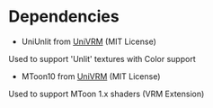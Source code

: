 # Dependencies

* UniUnlit from [UniVRM](https://github.com/vrm-c/UniVRM/tree/master/Assets/UniGLTF/UniUnlit) (MIT License)

Used to support 'Unlit' textures with Color support

* MToon10 from [UniVRM](https://github.com/vrm-c/UniVRM/tree/master/Assets/VRM10/MToon10) (MIT License)

Used to support MToon 1.x shaders (VRM Extension)